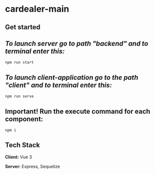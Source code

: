 # cardealer-main
## Get started
## _*To launch server go to path "backend" and to terminal enter this:*_
```code
npm run start
```
## _*To launch client-application go to the path "client" and to terminal enter this:*_
```code
npm run serve
```
## Important! Run the execute command for each component:
```code
npm i
```
## Tech Stack

**Client:** Vue 3

**Server:** Express, Sequelize
